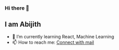 ### Hi there 👋

## I am Abijith

- 🌱 I’m currently learning React, Machine Learning
- 📫 How to reach me: [Connect with mail](mailto:abijihtk1212@gmail.com)

<!--
** abijith-tk/abijith-tk ** is a ✨ _special_ ✨ repository because its `README.md` (this file) appears on your GitHub profile.

Here are some ideas to get you started:

- 🔭 I’m currently working on ...

- 👯 I’m looking to collaborate on ...
- 🤔 I’m looking for help with ...
- 💬 Ask me about ...

- 😄 Pronouns: ...
- ⚡ Fun fact: ...
-->
